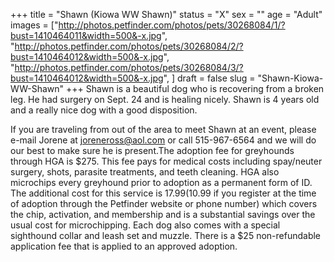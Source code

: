 +++
title = "Shawn (Kiowa WW Shawn)"
status = "X"
sex = ""
age = "Adult"
images = ["http://photos.petfinder.com/photos/pets/30268084/1/?bust=1410464011&width=500&-x.jpg",
"http://photos.petfinder.com/photos/pets/30268084/2/?bust=1410464012&width=500&-x.jpg",
"http://photos.petfinder.com/photos/pets/30268084/3/?bust=1410464012&width=500&-x.jpg",
]
draft = false
slug = "Shawn-Kiowa-WW-Shawn"
+++
Shawn is a beautiful dog who is recovering from a broken leg. He had surgery on Sept. 24 and is healing nicely. Shawn is 4 years old and a really nice dog with a good disposition. 

If you are traveling from out of the area to meet Shawn at an event, please e-mail Jorene at joreneross@aol.com or call 515-967-6564 and we will do our best to make sure he is present.The adoption fee for greyhounds through HGA is $275. This fee pays for medical costs including spay/neuter surgery, shots, parasite treatments, and teeth cleaning. HGA also microchips every greyhound prior to adoption as a permanent form of ID. The additional cost for this service is $17.99 ($10.99 if you register at the time of adoption through the Petfinder website or phone number) which covers the chip, activation, and membership and is a substantial savings over the usual cost for microchipping. Each dog also comes with a special sighthound collar and leash set and muzzle. There is a $25 non-refundable application fee that is applied to an approved adoption.
